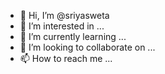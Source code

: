- 👋 Hi, I’m @sriyasweta
- 👀 I’m interested in ...
- 🌱 I’m currently learning ...
- 💞️ I’m looking to collaborate on ...
- 📫 How to reach me ...

<!---
sriyasweta/sriyasweta is a ✨ special ✨ repository because its `README.md` (this file) appears on your GitHub profile.
You can click the Preview link to take a look at your changes.
--->
